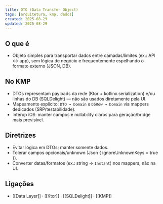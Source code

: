 ```yaml
---
title: DTO (Data Transfer Object)
tags: [arquitetura, kmp, dados]
created: 2025-08-29
updated: 2025-08-29
---
```


## O que é
- Objeto simples para transportar dados entre camadas/limites (ex.: API ↔ app), sem lógica de negócio e frequentemente espelhando o formato externo (JSON, DB).

## No KMP
- DTOs representam payloads da rede (Ktor + kotlinx.serialization) e/ou linhas do DB (SQLDelight) — não são usados diretamente pela UI.
- Mapeamento explícito: `DTO → Domain` e `DbRow → Domain` via mappers dedicados (SRP/testabilidade).
- Interop iOS: manter campos e nullability claros para geração/bridge mais previsível.

## Diretrizes
- Evitar lógica em DTOs; manter somente dados.
- Tolerar campos opcionais/unknown (Json { ignoreUnknownKeys = true }).
- Converter datas/formatos (ex.: string → `Instant`) nos mappers, não na UI.

## Ligações
- [[Data Layer]] · [[Ktor]] · [[SQLDelight]] · [[KMP]]
